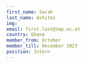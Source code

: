 ```yaml
---
first_name: Sarah
last_name: Ashitei
img:
email: first.last@imp.ac.at
country: Ghana
member_from: October
member_till: December 2023
position: Intern
---
```


